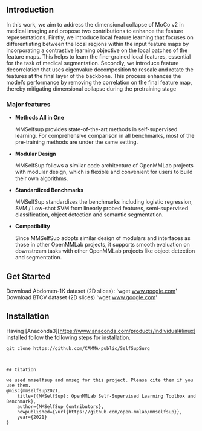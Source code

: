 
## Introduction

In this work, we aim to address the dimensional collapse of MoCo v2 in medical imaging and propose two contributions to enhance the feature representations. Firstly, we introduce local feature learning that focuses on differentiating between the local regions within the input feature maps by incorporating a contrastive learning objective on the local patches of the feature maps. This helps to learn the fine-grained local features, essential for the task of medical segmentation. Secondly, we introduce feature decorrelation that uses eigenvalue decomposition to rescale and rotate the features at the final layer of the backbone. This process enhances the model’s performance by removing the correlation on the final feature map, thereby mitigating dimensional collapse during the pretraining stage

### Major features

- **Methods All in One**

  MMSelfsup provides state-of-the-art methods in self-supervised learning. For comprehensive comparison in all benchmarks, most of the pre-training methods are under the same setting.

- **Modular Design**

  MMSelfSup follows a similar code architecture of OpenMMLab projects with modular design, which is flexible and convenient for users to build their own algorithms.

- **Standardized Benchmarks**

  MMSelfSup standardizes the benchmarks including logistic regression, SVM / Low-shot SVM from linearly probed features, semi-supervised classification, object detection and semantic segmentation.

- **Compatibility**

  Since MMSelfSup adopts similar design of modulars and interfaces as those in other OpenMMLab projects, it supports smooth evaluation on downstream tasks with other OpenMMLab projects like object detection and segmentation.



## Get Started

Download Abdomen-1K dataset (2D slices):
'wget www.google.com'
Download BTCV dataset (2D slices)
'wget www.google.com'



## Installation
Having [Anaconda3][https://www.anaconda.com/products/individual#linux] installed follow the following steps for installation.
```
git clone https://github.com/CAMMA-public/SelfSupSurg



## Citation

we used mmselfsup and mmseg for this project. Please cite them if you use them. 
@misc{mmselfsup2021,
    title={{MMSelfSup}: OpenMMLab Self-Supervised Learning Toolbox and Benchmark},
    author={MMSelfSup Contributors},
    howpublished={\url{https://github.com/open-mmlab/mmselfsup}},
    year={2021}
}


